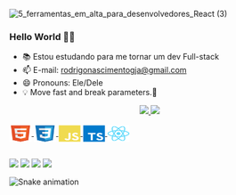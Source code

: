 ![5_ferramentas_em_alta_para_desenvolvedores_React (3)](https://user-images.githubusercontent.com/100863769/178617766-a450b209-1934-4d95-9506-73da7a73417a.png)



### Hello World 👋🏾
- 📚 Estou estudando para me tornar um dev Full-stack 
- 📫 E-mail: rodrigonascimentogja@gmail.com
- 😄 Pronouns: Ele/Dele
- 💡 Move fast and break parameters.🚀
<div align="center">
  <a href="https://github.com/rodrigo-1945">
  <img height="180em" src="https://github-readme-stats.vercel.app/api?username=rodrigo-1945&show_icons=true&theme=blueberry&include_all_commits=true&count_private=true"/>
  <img height="180em" src="https://github-readme-stats.vercel.app/api/top-langs/?username=rodrigo-1945&layout=compact&langs_count=7&theme=blueberry"/>
</div>
<div style="display: inline_block"><br>
  <img align="center" alt="Rodrigo-1945-HTML" height="30" width="40" src="https://raw.githubusercontent.com/devicons/devicon/master/icons/html5/html5-original.svg">
  <img align="center" alt="Rodrigo-1945-CSS" height="30" width="40" src="https://raw.githubusercontent.com/devicons/devicon/master/icons/css3/css3-original.svg">
   <img align="center" alt="Rodrigo-1945-Js" height="30" width="40" src="https://raw.githubusercontent.com/devicons/devicon/master/icons/javascript/javascript-plain.svg">
   <img align="center" alt="Rodrigo-1945-Ts" height="30" width="40" src="https://raw.githubusercontent.com/devicons/devicon/master/icons/typescript/typescript-plain.svg">
  <img align="center" alt="Rodrigo-1945-React" height="30" width="40" src="https://raw.githubusercontent.com/devicons/devicon/master/icons/react/react-original.svg">
</div>
  
  ##
 
<div> 
 
  <a href="https://instagram.com/rodrigonascimento8575" target="_blank"><img src="https://img.shields.io/badge/-Instagram-%23E4405F?style=for-the-badge&logo=instagram&logoColor=white" target="_blank"></a>
 <a href="Rodrigo Nascimento#9446" target="_blank"><img src="https://img.shields.io/badge/Discord-7289DA?style=for-the-badge&logo=discord&logoColor=white" target="_blank"></a> 
  <a href = "mailto:contatorodrigonascimentogja@gmail.com"><img src="https://img.shields.io/badge/-Gmail-%23333?style=for-the-badge&logo=gmail&logoColor=white" target="_blank"></a>
  <a href="https://www.linkedin.com/in/rodrigo-nascimento-207543189" target="_blank"><img src="https://img.shields.io/badge/-LinkedIn-%230077B5?style=for-the-badge&logo=linkedin&logoColor=white" target="_blank"></a> 
 
 ![Snake animation](https://github.com/rodrigo-1945/rodrigo-1945/blob/output/github-contribution-grid-snake.svg)
</div>


